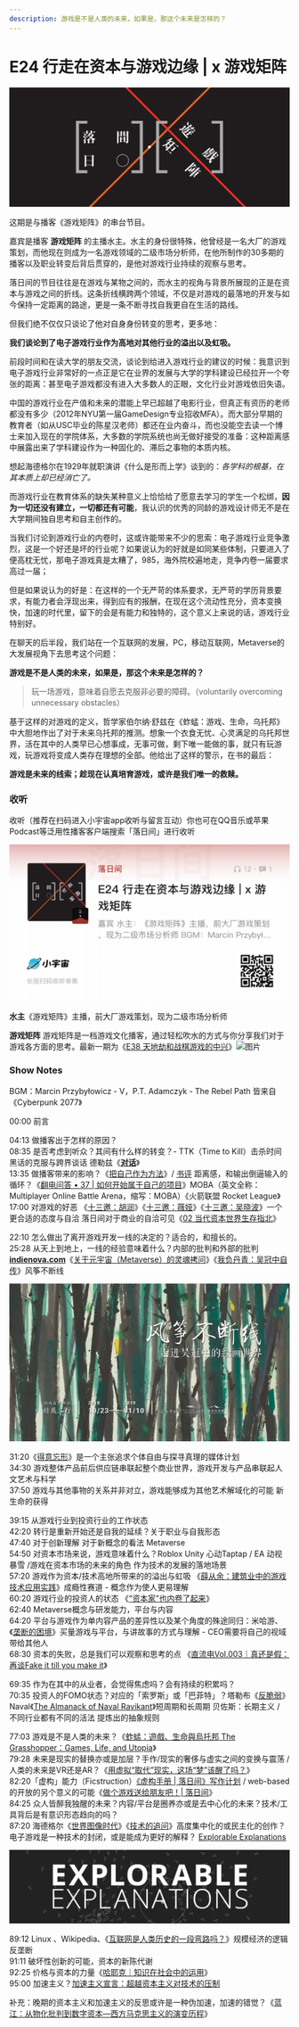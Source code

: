 ```yaml
---
description: 游戏是不是人类的未来，如果是，那这个未来是怎样的？
---
```


# E24 行走在资本与游戏边缘 \| x 游戏矩阵

![](../../.gitbook/assets/la-ri-jian-feng-mian-2.png)

这期是与播客《游戏矩阵》的串台节目。

嘉宾是播客 **游戏矩阵** 的主播水主。水主的身份很特殊，他曾经是一名大厂的游戏策划，而他现在则成为一名游戏领域的二级市场分析师，在他所制作的30多期的播客以及职业转变后背后贯穿的，是他对游戏行业持续的观察与思考。

落日间的节目往往是在游戏与某物之间的，而水主的视角与背景所展现的正是在资本与游戏之间的折线。这条折线横跨两个领域，不仅是对游戏的最落地的开发与如今保持一定距离的路途，更是一条不断寻找自我更自在生活的路线。

但我们绝不仅仅只谈论了他对自身身份转变的思考，更多地：

**我们谈论到了电子游戏行业作为高地对其他行业的溢出以及虹吸。**

前段时间和在读大学的朋友交流，谈论到给进入游戏行业的建议的时候：我意识到电子游戏行业非常好的一点正是它在业界的发展与大学的学科建设已经拉开一个夸张的距离：甚至电子游戏都没有进入大多数人的正眼，文化行业对游戏依旧失语。

中国的游戏行业在产值和未来的潜能上早已超越了电影行业，但真正有资历的老师都没有多少（2012年NYU第一届GameDesign专业招收MFA）。而大部分早期的教育者（如从USC毕业的陈星汉老师）都还在业内奋斗，而也没能空去读一个博士来加入现在的学院体系，大多数的学院系统也尚无做好接受的准备：这种距离感中展露出来了学科建设作为一种固化的、滞后之事物的本质内核。

想起海德格尔在1929年就职演讲《什么是形而上学》谈到的：_各学科的根基，在其本质上却已经消亡了。_

而游戏行业在教育体系的缺失某种意义上恰恰给了愿意去学习的学生一个松绑，**因为一切还没有建立，一切都还有可能**，我认识的优秀的同龄的游戏设计师无不是在大学期间独自思考和自主创作的。

当我们讨论到游戏行业的内卷时，这或许能带来不少的思索：电子游戏行业竞争激烈，这是一个好还是坏的行业呢？如果说认为的好就是如同某些体制，只要进入了便高枕无忧，那电子游戏真是太糟了，985，海外院校遍地走，竞争内卷一届要求高过一届；

但是如果说认为的好是：在这样的一个无严苛的体系要求，无严苛的学历背景要求，有能力者会浮现出来，得到应有的报酬，在现在这个流动性充分，资本变换快，加速的时代里，留下的会是有能力和独特的，这个意义上来说的话，游戏行业特别好。

在聊天的后半段，我们站在一个互联网的发展，PC，移动互联网，Metaverse的 大发展视角下去思考这个问题：

**游戏是不是人类的未来，如果是，那这个未来是怎样的？**

> 玩一场游戏，意味着自愿去克服非必要的障碍。（voluntarily overcoming unnecessary obstacles）

基于这样的对游戏的定义，哲学家伯尔纳·舒兹在《蚱蜢：游戏、生命，乌托邦》中大胆地作出了对于未来乌托邦的推测。想象一个衣食无忧、心灵满足的乌托邦世界，活在其中的人类早已心想事成，无事可做，剩下唯一能做的事，就只有玩游戏，玩游戏将变成人类存在理想的全部。他给出了这样的警示，在书的最后：

**游戏是未来的线索；趁现在认真培育游戏，或许是我们唯一的救赎。**



### 收听

  
收听（推荐在扫码进入小宇宙app收听与留言互动）你也可在QQ音乐或苹果Podcast等泛用性播客客户端搜索「落日间」进行收听

![](../../.gitbook/assets/e24-podcast.png)

  
**水主**《游戏矩阵》主播，前大厂游戏策划，现为二级市场分析师

**游戏矩阵** 游戏矩阵是一档游戏文化播客，通过轻松吹水的方式与你分享我们对于游戏各方面的思考。最新一期为《[E38 天地劫和战棋游戏的中兴](https://mp.weixin.qq.com/s?__biz=MzI1NDA5Nzg2MA==&mid=2650028363&idx=1&sn=c6af401891afb6db649082f2217824da&scene=21#wechat_redirect)》![&#x56FE;&#x7247;](https://mmbiz.qpic.cn/mmbiz_jpg/PXuFFGszgALmp43r6b9fYMNQUrQsHoJWiaH1cuOA5A5ErqDLnxHGicuQUqq3amVNRcuvLIQibVWCyARSXM6icAcxZw/640?wx_fmt=jpeg&tp=webp&wxfrom=5&wx_lazy=1&wx_co=1)  


### Show Notes

BGM：Marcin Przybyłowicz - V，P.T. Adamczyk - The Rebel Path 皆来自《Cyberpunk 2077》

00:00 前言

04:13 做播客出于怎样的原因？  
08:35 是否考虑到听众？其间有什么样的转变？- TTK（Time to Kill）击杀时间 黑话的克服与跨界谈话 德勒兹《[**对话**](https://book.douban.com/subject/30226279/)》  
13:35 做播客带来的影响？《[把自己作为方法](https://book.douban.com/subject/35092383/)》/ [书评](https://www.zhihu.com/question/422262984/answer/1895912720) 距离感，和输出倒逼输入的循环？《[翻电问答 • 37 \| 如何开始属于自己的项目](https://www.xiaoyuzhoufm.com/episode/5e819df8418a84a04600ce55?s=eyJ1IjogIjVlYmNkNzkwMjFhYzg1ODA0MTJiNzcxMCJ9)》MOBA（英文全称：Multiplayer Online Battle Arena，缩写：MOBA）《火箭联盟 Rocket League》  
17:00 对游戏的好恶 《[十三邀：胡润](https://v.qq.com/x/cover/mzc00200j1zb3ff/j3235uhw2ph.html)》《[十三邀：薇娅](https://v.qq.com/x/cover/mzc002007eh256q.html)》《[十三邀：吴晓波](https://v.qq.com/x/cover/mzc00200oj8vge3.html)》一个更合适的态度与自洽 落日间对于商业的自洽可见《[02 当代资本世界生存指北](https://docs.xpaidia.com/project/about/02)》

22:10 怎么做出了离开游戏开发一线的决定的？适合的，和擅长的。  
25:28 从天上到地上，一线的经验意味着什么？内部的批判和外部的批判 [**indienova.com**](https://indienova.com/u/guatif)《[关于元宇宙（Metaverse）的灵魂拷问](https://mp.weixin.qq.com/s/kv-k7IsnjcyF-FoV9Ps5PQ)》《[我负丹青：吴冠中自传](https://book.douban.com/subject/26290219/)》风筝不断线

![](../../.gitbook/assets/wuguanzhong.jpg)

  
31:20《[得意忘形](https://www.ximalaya.com/yule/6688726/)》是一个主张追求个体自由与探寻真理的媒体计划  
34:30 游戏整体产品前后供应链串联起整个商业世界，游戏开发与产品串联起人文艺术与科学  
37:50 游戏与其他事物的关系并非对立，游戏能够成为其他艺术解域化的可能 新生命的获得

39:15 从游戏行业到投资行业的工作状态  
42:20 转行是重新开始还是自我的延续？关于职业与自我形态  
47:40 对于创新理解 对于新概念的看法 Metaverse  
54:50 对资本市场来说，游戏意味着什么？Roblox Unity 心动Taptap / EA 动视暴雪 /游戏在资本市场的未来的角色 作为技术的发展的落地场景  
57:20 游戏作为资本/技术高地所带来的的溢出与虹吸 《[薛从余：建筑业中的游戏技术应用实践](https://www.bilibili.com/video/BV1dp4y147a8)》成瘾性赛道 - 概念作为使人更易理解  
60:20 游戏行业的投资人的状态 《[“资本家”也内卷了起来](https://mp.weixin.qq.com/s/kJdtoKy00fWqXoiE6wjdAQ)》  
62:40 Metaverse概念与研发能力，平台与内容  
64:20 平台与游戏作为单内容产品的差异性以及某个角度的殊途同归：米哈游、《[垄断的困境](https://mp.weixin.qq.com/s/TnljFiAc82yZRb0D1Vr8Dw)》买量游戏与平台，与讲故事的方式与理解 - CEO需要将自己的视域带给其他人  
68:30 资本的失败，总是我们可以观察和思考的点 《[直流电Vol.003｜真还是假：再谈Fake it till you make it](https://www.xiaoyuzhoufm.com/episode/60940b922cf74c0b1deeb31e?s=eyJ1IjogIjVlYmNkNzkwMjFhYzg1ODA0MTJiNzcxMCJ9)》

69:35 作为在其中的从业者，会觉得焦虑吗？会有持续的积累吗？  
70:35 投资人的FOMO状态？对应的「索罗斯」或「巴菲特」？塔勒布《[反脆弱](https://book.douban.com/subject/25782902/)》Naval《[The Almanack of Naval Ravikant](https://book.douban.com/subject/35219712/)》短周期和长周期 贝佐斯：长期主义 / 不同行业都有不同的活法 提炼出的抽象规则

77:03 游戏是不是人类的未来？《[蚱蜢：遊戲、生命與烏托邦 The Grasshopper：Games, Life, and Utopia](https://book.douban.com/subject/26880839/)》  
79:28 未来是现实的替换亦或是加层？手作/现实的奢侈与虚实之间的变换与震荡 / 人类的未来是VR还是AR？《[用虚拟“取代”现实，这场“梦”该醒了吗？](https://mp.weixin.qq.com/s/ngRKfOkOp44-wQk1qvM0Bg)》  
82:20「虚构」能力（Ficstruction）[《虚构手册 \| 落日间》写作计划](https://docs.xpaidia.com/ficstruction/xu-gou-shou-ce) / web-based的开放的另个意义的可能《[做个游戏送给朋友吧！\| 落日间](https://xpaidia.gitbook.io/pweb/tools)》  
84:25 众人皆醉我独醒的未来？内容/平台是圈养亦或是去中心化的未来？技术/工具背后是有意识形态趋向的吗？  
87:20 海德格尔《[世界图像时代](https://www.douban.com/note/803763038/)》《[技术的追问](https://www.douban.com/note/804482135/)》高度集中化的或民主化的创作？电子游戏是一种技术的封闭，或是能成为更好的解释？ [Explorable Explanations](https://explorabl.es/)

![](../../.gitbook/assets/ee.png)

89:12 Linux 、Wikipedia、《[互联网是人类历史的一段弯路吗？](https://mp.weixin.qq.com/s/V5Dk4gpzpdb-zsfurp9ZiA)》规模经济的逻辑 反垄断  
91:11 破坏性创新的可能，资本的新陈代谢  
92:25 价格与资本的力量《[哈耶克｜知识在社会中的运用](https://www.163.com/dy/article/FK8QPE610521CI3B.html)》  
95:00 加速主义？[加速主义宣言：超越资本主义对技术的压制](https://www.thepaper.cn/newsDetail_forward_2019817)

补充：晚期的资本主义和加速主义的反思或许是一种伪加速，加速的错觉？《[蓝江：从物化批判到数字资本—西方马克思主义的演变历程](https://www.ximalaya.com/renwen/49481830/419186692)》

